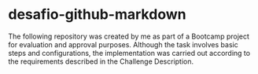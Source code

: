 # desafio-github-markdown
The following repository was created by me as part of a Bootcamp project for evaluation and approval purposes. Although the task involves basic steps and configurations, the implementation was carried out according to the requirements described in the Challenge Description.
